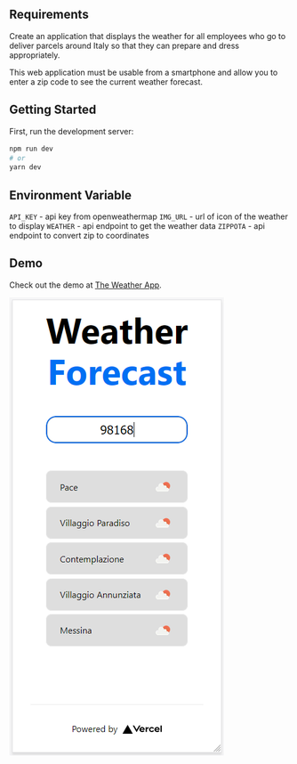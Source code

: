 ## Requirements

Create an application that displays the weather for all employees who go to deliver parcels around Italy so that they can prepare and dress appropriately.

This web application must be usable from a smartphone and allow you to enter a zip code to see the current weather forecast.

## Getting Started

First, run the development server:

```bash
npm run dev
# or
yarn dev
```

## Environment Variable

`API_KEY` - api key from openweathermap
`IMG_URL` - url of icon of the weather to display
`WEATHER` - api endpoint to get the weather data
`ZIPPOTA` - api endpoint to convert zip to coordinates

## Demo

Check out the demo at [The Weather App](https://weather-beta-nine.vercel.app/).

![Weather Screenshot](/thumb.png?raw=true)
